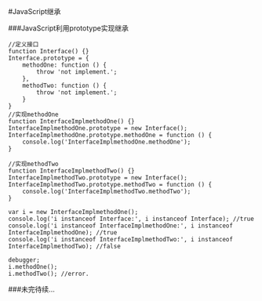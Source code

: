 #JavaScript继承

###JavaScript利用prototype实现继承

	//定义接口
	function Interface() {}
	Interface.prototype = {
		methodOne: function () {
			throw 'not implement.';
		},
		methodTwo: function () {
			throw 'not implement.';
		}
	}
	//实现methodOne
	function InterfaceImplmethodOne() {}
	InterfaceImplmethodOne.prototype = new Interface();
	InterfaceImplmethodOne.prototype.methodOne = function () {
		console.log('InterfaceImplmethodOne.methodOne');
	}

	//实现methodTwo
	function InterfaceImplmethodTwo() {}
	InterfaceImplmethodTwo.prototype = new Interface();
	InterfaceImplmethodTwo.prototype.methodTwo = function () {
		console.log('InterfaceImplmethodTwo.methodTwo');
	}

	var i = new InterfaceImplmethodOne();
	console.log('i instanceof Interface:', i instanceof Interface); //true
	console.log('i instanceof InterfaceImplmethodOne:', i instanceof InterfaceImplmethodOne); //true
	console.log('i instanceof InterfaceImplmethodTwo:', i instanceof InterfaceImplmethodTwo); //false

	debugger;
	i.methodOne();
	i.methodTwo(); //error.

###未完待续...